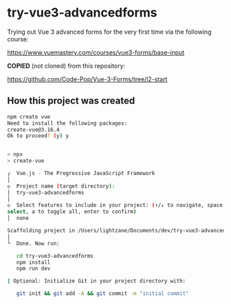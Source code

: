 # try-vue3-advancedforms

Trying out Vue 3 advanced forms for the very first time via the following course:

https://www.vuemastery.com/courses/vue3-forms/base-input

**COPIED** (not cloned) from this repository:

https://github.com/Code-Pop/Vue-3-Forms/tree/l2-start

## How this project was created

```bash
npm create vue
Need to install the following packages:
create-vue@3.16.4
Ok to proceed? (y) y


> npx
> create-vue

┌  Vue.js - The Progressive JavaScript Framework
│
◇  Project name (target directory):
│  try-vue3-advancedforms
│
◇  Select features to include in your project: (↑/↓ to navigate, space to
select, a to toggle all, enter to confirm)
│  none

Scaffolding project in /Users/lightzane/Documents/dev/try-vue3-advancedforms...
│
└  Done. Now run:

   cd try-vue3-advancedforms
   npm install
   npm run dev

| Optional: Initialize Git in your project directory with:

   git init && git add -A && git commit -m "initial commit"
```
